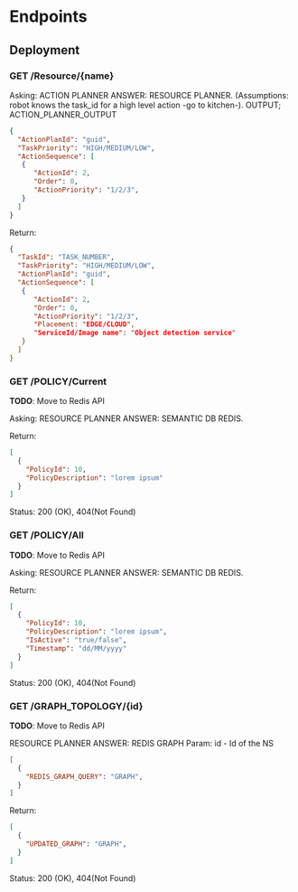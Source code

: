 # Endpoints

## Deployment


### GET /Resource/{name} 
Asking: ACTION PLANNER  ANSWER: RESOURCE PLANNER.
(Assumptions: robot knows the task_id for a high level action -go to kitchen-).
OUTPUT; ACTION_PLANNER_OUTPUT

```json
{  
  "ActionPlanId": "guid",
  "TaskPriority": "HIGH/MEDIUM/LOW",
  "ActionSequence": [
   {
      "ActionId": 2,
      "Order": 0,
      "ActionPriority": "1/2/3",      
   } 
  ]
}
```


Return: 
```json
{
  "TaskId": "TASK_NUMBER",
  "TaskPriority": "HIGH/MEDIUM/LOW",
  "ActionPlanId": "guid",
  "ActionSequence": [
   {
      "ActionId": 2,
      "Order": 0,      
      "ActionPriority": "1/2/3",
      "Placement: "EDGE/CLOUD",
      "ServiceId/Image name": "Object detection service"
   } 
  ]
}

```


### GET /POLICY/Current

**TODO**: Move to Redis API

Asking: RESOURCE PLANNER ANSWER: SEMANTIC DB REDIS.

Return: 
```json
[
  {
    "PolicyId": 10,
    "PolicyDescription": "lorem ipsum"    
  }
]
```

Status: 200 (OK), 404(Not Found)
### GET /POLICY/All

**TODO**: Move to Redis API

Asking: RESOURCE PLANNER ANSWER: SEMANTIC DB REDIS.

Return: 
```json
[
  {
    "PolicyId": 10,
    "PolicyDescription": "lorem ipsum",
    "IsActive": "true/false",
    "Timestamp": "dd/MM/yyyy"
  }
]
```

Status: 200 (OK), 404(Not Found)

### GET /GRAPH_TOPOLOGY/{id} 

**TODO**: Move to Redis API

RESOURCE PLANNER ANSWER: REDIS GRAPH
Param: id - Id of the NS

```json
[
  {
    "REDIS_GRAPH_QUERY": "GRAPH",
  }
]
```

Return: 
```json
[
  {
    "UPDATED_GRAPH": "GRAPH",
  }
]
```

Status: 200 (OK), 404(Not Found)

